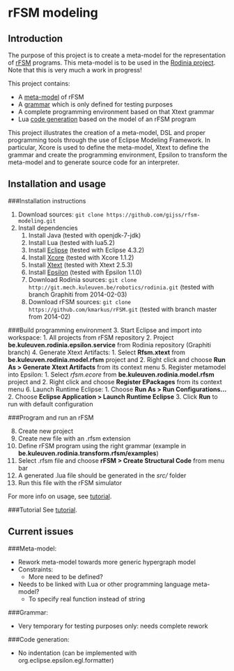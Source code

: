 rFSM modeling
===

Introduction
---
The purpose of this project is to create a meta-model for the representation of [rFSM](http://people.mech.kuleuven.be/~mklotzbucher/rfsm/README.html) programs. This meta-model is to be used in the [Rodinia project](http://www.roboticsmodelling.eu/tooling/rodinia). Note that this is very much a work in progress!

This project contains:
* A [meta-model](https://github.com/gijss/rfsm-modeling/blob/master/be.kuleuven.rodinia.model.rfsm/model/rfsm.xcore) of rFSM
* A [grammar](https://github.com/gijss/rfsm-modeling/blob/master/be.kuleuven.rodinia.dsl.rfsm/be.kuleuven.rodinia.dsl.rfsm/src/be/kuleuven/rodinia/dsl/Rfsm.xtext) which is only defined for testing purposes
* A complete programming environment based on that Xtext grammar
* Lua [code generation](https://github.com/gijss/rfsm-modeling/tree/master/be.kuleuven.rodinia.transform.rfsm/epsilon) based on the model of an rFSM program

This project illustrates the creation of a meta-model, DSL and proper programming tools through the use of Eclipse Modeling Framework. In particular, Xcore is used to define the meta-model, Xtext to define the grammar and create the programming environment, Epsilon to transform the meta-model and to generate source code for an interpreter.

Installation and usage
---
###Installation instructions
1. Download sources: `git clone https://github.com/gijss/rfsm-modeling.git`
2. Install dependencies
    1. Install Java (tested with openjdk-7-jdk)
    2. Install Lua (tested with lua5.2)
    3. Install [Eclipse](https://www.eclipse.org/downloads/) (tested with Eclipse 4.3.2)
    4. Install [Xcore](https://wiki.eclipse.org/Xcore) (tested with Xcore 1.1.2)
    5. Install [Xtext](https://www.eclipse.org/Xtext/) (tested with Xtext 2.5.3)
    6. Install [Epsilon](https://www.eclipse.org/epsilon/) (tested with Epsilon 1.1.0)
    7. Download Rodinia sources: `git clone http://git.mech.kuleuven.be/robotics/rodinia.git` (tested with branch Graphiti from 2014-02-03)
    8. Download rFSM sources: `git clone https://github.com/kmarkus/rFSM.git` (tested with branch master from 2014-02)

###Build programming environment
3. Start Eclipse and import into workspace:
    1. All projects from rFSM repository
    2. Project __be.kuleuven.rodinia.epsilon.service__ from Rodinia repository (Graphiti branch)
4. Generate Xtext Artifacts:
    1. Select __Rfsm.xtext__ from __be.kuleuven.rodinia.model.rfsm__ project and
    2. Right click and choose __Run As > Generate Xtext Artifacts__ from its context menu
5. Register metamodel into Epsilon:
    1. Select _rfsm.ecore_ from __be.kuleuven.rodinia.model.rfsm__ project and
    2. Right click and choose __Register EPackages__ from its context menu
6. Launch Runtime Eclipse:
    1. Choose __Run As > Run Configurations...__
    2. Choose __Eclipse Application > Launch Runtime Eclipse__
    3. Click __Run__ to run with default configuration

###Program and run an rFSM

8. Create new project
10. Create new file with an .rfsm extension
11. Define rFSM program using the right grammar (example in __be.kuleuven.rodinia.transform.rfsm/examples__)
12. Select .rfsm file and choose __rFSM > Create Structural Code__ from menu bar
13. A generated .lua file should be generated in the _src/_ folder
14. Run this file with the rFSM simulator

For more info on usage, see [tutorial](https://github.com/gijss/rfsm-modeling/blob/master/doc/demo.md).

###Tutorial
See [tutorial](https://github.com/gijss/rfsm-modeling/blob/master/doc/demo.md).

Current issues
---
###Meta-model:
* Rework meta-model towards more generic hypergraph model
* Constraints:
    * More need to be defined?
* Needs to be linked with Lua or other programming language meta-model?
    * To specify real function instead of string

###Grammar:
* Very temporary for testing purposes only: needs complete rework

###Code generation:
* No indentation (can be implemented with org.eclipse.epsilon.egl.formatter)
